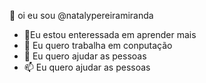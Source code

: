  👋 oi eu sou @natalypereiramiranda
- 👀Eu estou enteressada em aprender mais 
- 🌱 Eu quero trabalha em conputação
- 💞️ Eu quero ajudar as pessoas 
- 📫 Eu quero ajudar as pessoas 

<!---
natalypereiramiranda/natalypereiramiranda is a ✨ special ✨ repository because its `README.md` (this file) appears on your GitHub profile.
You can click the Preview link to take a look at your changes.
--->
